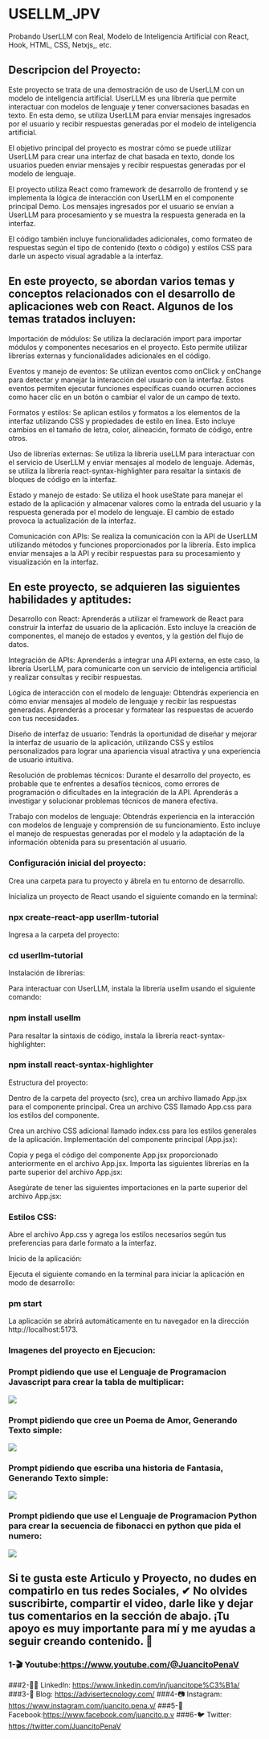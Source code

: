 # USELLM_JPV
Probando UserLLM con Real, Modelo de Inteligencia Artificial con React, Hook, HTML, CSS, Netxjs,, etc.

## Descripcion del Proyecto: 
Este proyecto se trata de una demostración de uso de UserLLM con un modelo de inteligencia artificial. UserLLM es una librería que permite interactuar con modelos de lenguaje y tener conversaciones basadas en texto. En esta demo, se utiliza UserLLM para enviar mensajes ingresados por el usuario y recibir respuestas generadas por el modelo de inteligencia artificial.

El objetivo principal del proyecto es mostrar cómo se puede utilizar UserLLM para crear una interfaz de chat basada en texto, donde los usuarios pueden enviar mensajes y recibir respuestas generadas por el modelo de lenguaje.

El proyecto utiliza React como framework de desarrollo de frontend y se implementa la lógica de interacción con UserLLM en el componente principal Demo. Los mensajes ingresados por el usuario se envían a UserLLM para procesamiento y se muestra la respuesta generada en la interfaz.

El código también incluye funcionalidades adicionales, como formateo de respuestas según el tipo de contenido (texto o código) y estilos CSS para darle un aspecto visual agradable a la interfaz.

## En este proyecto, se abordan varios temas y conceptos relacionados con el desarrollo de aplicaciones web con React. Algunos de los temas tratados incluyen:

Importación de módulos: Se utiliza la declaración import para importar módulos y componentes necesarios en el proyecto. Esto permite utilizar librerías externas y funcionalidades adicionales en el código.

Eventos y manejo de eventos: Se utilizan eventos como onClick y onChange para detectar y manejar la interacción del usuario con la interfaz. Estos eventos permiten ejecutar funciones específicas cuando ocurren acciones como hacer clic en un botón o cambiar el valor de un campo de texto.

Formatos y estilos: Se aplican estilos y formatos a los elementos de la interfaz utilizando CSS y propiedades de estilo en línea. Esto incluye cambios en el tamaño de letra, color, alineación, formato de código, entre otros.

Uso de librerías externas: Se utiliza la librería useLLM para interactuar con el servicio de UserLLM y enviar mensajes al modelo de lenguaje. Además, se utiliza la librería react-syntax-highlighter para resaltar la sintaxis de bloques de código en la interfaz.

Estado y manejo de estado: Se utiliza el hook useState para manejar el estado de la aplicación y almacenar valores como la entrada del usuario y la respuesta generada por el modelo de lenguaje. El cambio de estado provoca la actualización de la interfaz.

Comunicación con APIs: Se realiza la comunicación con la API de UserLLM utilizando métodos y funciones proporcionados por la librería. Esto implica enviar mensajes a la API y recibir respuestas para su procesamiento y visualización en la interfaz.

## En este proyecto, se adquieren las siguientes habilidades y aptitudes:

Desarrollo con React: Aprenderás a utilizar el framework de React para construir la interfaz de usuario de la aplicación. Esto incluye la creación de componentes, el manejo de estados y eventos, y la gestión del flujo de datos.

Integración de APIs: Aprenderás a integrar una API externa, en este caso, la librería UserLLM, para comunicarte con un servicio de inteligencia artificial y realizar consultas y recibir respuestas.

Lógica de interacción con el modelo de lenguaje: Obtendrás experiencia en cómo enviar mensajes al modelo de lenguaje y recibir las respuestas generadas. Aprenderás a procesar y formatear las respuestas de acuerdo con tus necesidades.

Diseño de interfaz de usuario: Tendrás la oportunidad de diseñar y mejorar la interfaz de usuario de la aplicación, utilizando CSS y estilos personalizados para lograr una apariencia visual atractiva y una experiencia de usuario intuitiva.

Resolución de problemas técnicos: Durante el desarrollo del proyecto, es probable que te enfrentes a desafíos técnicos, como errores de programación o dificultades en la integración de la API. Aprenderás a investigar y solucionar problemas técnicos de manera efectiva.

Trabajo con modelos de lenguaje: Obtendrás experiencia en la interacción con modelos de lenguaje y comprensión de su funcionamiento. Esto incluye el manejo de respuestas generadas por el modelo y la adaptación de la información obtenida para su presentación al usuario.

### Configuración inicial del proyecto:

Crea una carpeta para tu proyecto y ábrela en tu entorno de desarrollo.

Inicializa un proyecto de React usando el siguiente comando en la terminal:

### npx create-react-app userllm-tutorial

Ingresa a la carpeta del proyecto:

### cd userllm-tutorial

Instalación de librerías:

Para interactuar con UserLLM, instala la librería usellm usando el siguiente comando:

### npm install usellm

Para resaltar la sintaxis de código, instala la librería react-syntax-highlighter:

### npm install react-syntax-highlighter

Estructura del proyecto:

Dentro de la carpeta del proyecto (src), crea un archivo llamado App.jsx para el componente principal.
Crea un archivo CSS llamado App.css para los estilos del componente.

Crea un archivo CSS adicional llamado index.css para los estilos generales de la aplicación.
Implementación del componente principal (App.jsx):

Copia y pega el código del componente App.jsx proporcionado anteriormente en el archivo App.jsx.
Importa las siguientes librerías en la parte superior del archivo App.jsx:


Asegúrate de tener las siguientes importaciones en la parte superior del archivo App.jsx:

### Estilos CSS:

Abre el archivo App.css y agrega los estilos necesarios según tus preferencias para darle formato a la interfaz.

Inicio de la aplicación:

Ejecuta el siguiente comando en la terminal para iniciar la aplicación en modo de desarrollo:

### pm start

La aplicación se abrirá automáticamente en tu navegador en la dirección http://localhost:5173.

### Imagenes del proyecto en Ejecucion:

### Prompt pidiendo que use el Lenguaje de Programacion Javascript para crear la tabla de multiplicar:

![](useLLM1.png)

### Prompt pidiendo que cree un Poema de Amor, Generando Texto simple:

![](useLLM2.png)

### Prompt pidiendo que escriba una historia de Fantasia, Generando Texto simple:

![](useLLM3.png)

### Prompt pidiendo que use el Lenguaje de Programacion Python para crear la secuencia de fibonacci en python que pida el numero:

![](useLLM4.png)

## Si te gusta este Articulo y Proyecto, no dudes en compatirlo en tus redes Sociales, ✔  No olvides suscribirte, compartir el video, darle like y dejar tus comentarios en la sección de abajo. ¡Tu apoyo es muy importante para mí  y me ayudas a seguir creando contenido. 💚

### 1-🎬 Youtube:https://www.youtube.com/@JuancitoPenaV 
###2-👨‍💼 LinkedIn: https://www.linkedin.com/in/juancitope%C3%B1a/
###3-📰 Blog: https://advisertecnology.com/
###4-📷 Instagram: https://www.instagram.com/juancito.pena.v/
###5-📑 Facebook:https://www.facebook.com/juancito.p.v
###6-🐦 Twitter: https://twitter.com/JuancitoPenaV
